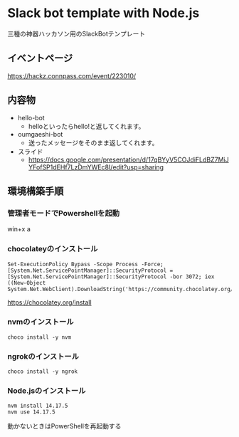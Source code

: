 # Slack bot template with Node.js
三種の神器ハッカソン用のSlackBotテンプレート

## イベントページ
https://hackz.connpass.com/event/223010/

## 内容物
- hello-bot
  - helloといったらhello!と返してくれます。
- oumgaeshi-bot
  - 送ったメッセージをそのまま返してくれます。
- スライド
  - https://docs.google.com/presentation/d/17qBYyV5COJdiFLdBZ7MiJYFofSP1dEHf7LzDmYWEc8I/edit?usp=sharing

## 環境構築手順
### 管理者モードでPowershellを起動
win+x a

### chocolateyのインストール

```
Set-ExecutionPolicy Bypass -Scope Process -Force; [System.Net.ServicePointManager]::SecurityProtocol = [System.Net.ServicePointManager]::SecurityProtocol -bor 3072; iex ((New-Object System.Net.WebClient).DownloadString('https://community.chocolatey.org/install.ps1'))
```
https://chocolatey.org/install

### nvmのインストール
```
choco install -y nvm
```

### ngrokのインストール
```
choco install -y ngrok
```

### Node.jsのインストール
```
nvm install 14.17.5
nvm use 14.17.5
```

動かないときはPowerShellを再起動する

